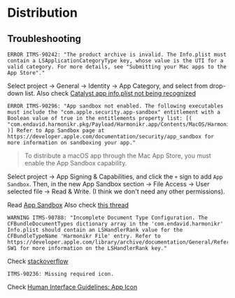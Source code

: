#  Distribution

## Troubleshooting


```log
ERROR ITMS-90242: "The product archive is invalid. The Info.plist must contain a LSApplicationCategoryType key, whose value is the UTI for a valid category. For more details, see "Submitting your Mac apps to the App Store"."
```

Select project → General → Identity → App Category, and select from drop-down list. 
Also check [Catalyst app info.plist not being recognized](https://stackoverflow.com/a/63056516/1765629)



```log
ERROR ITMS-90296: "App sandbox not enabled. The following executables must include the "com.apple.security.app-sandbox" entitlement with a Boolean value of true in the entitlements property list: [( "com.endavid.harmonikr.pkg/Payload/Harmonikr.app/Contents/MacOS/Harmonikr" )] Refer to App Sandbox page at https://developer.apple.com/documentation/security/app_sandbox for more information on sandboxing your app."
```

> To distribute a macOS app through the Mac App Store, you must enable the App Sandbox capability.


Select project → App Signing & Capabilities, and click the `+` sign to add `App Sandbox`. Then, in the new App Sandbox section → File Access → User selected file → Read & Write. (I think we don't need any other permissions).

Read [App Sandbox](https://developer.apple.com/documentation/security/app_sandbox)
Also check [this thread](https://developer.apple.com/forums/thread/99105)

```log
WARNING ITMS-90788: "Incomplete Document Type Configuration. The CFBundleDocumentTypes dictionary array in the 'com.endavid.harmonikr' Info.plist should contain an LSHandlerRank value for the CFBundleTypeName 'Harmonikr File' entry. Refer to https://developer.apple.com/library/archive/documentation/General/Reference/InfoPlistKeyReference/Articles/CoreFoundationKeys.html#//apple_ref/doc/uid/TP40009249-SW1 for more information on the LSHandlerRank key."
```

Check  [stackoverflow](https://stackoverflow.com/a/57185386/1765629)

```log
ITMS-90236: Missing required icon.
```

Check [Human Interface Guidelines: App Icon](https://developer.apple.com/design/human-interface-guidelines/macos/icons-and-images/app-icon/)

